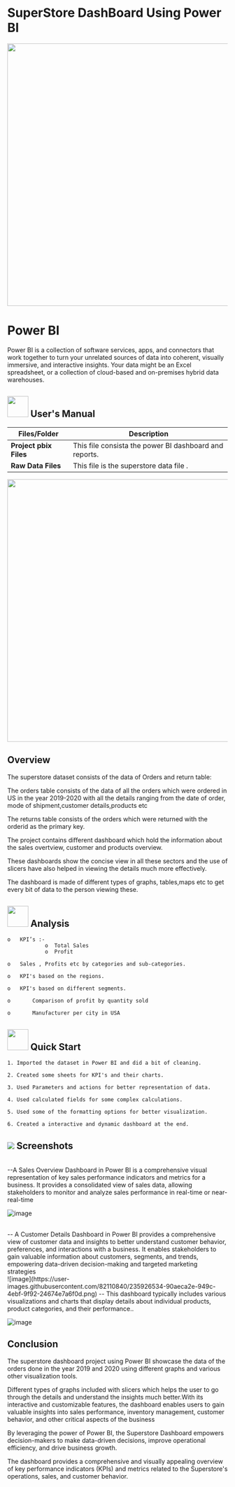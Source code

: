 # SuperStore DashBoard Using Power BI

<p align="center"><img src="https://cdn.dribbble.com/users/22679/screenshots/2020456/untitled-3e.gif" width="600" ></p>

# Power BI
Power BI is a collection of software services, apps, and connectors that work together to turn your unrelated sources of data into coherent,
visually immersive, and interactive insights. Your data might be an Excel spreadsheet, 
or a collection of cloud-based and on-premises hybrid data warehouses.


##  <img src="https://user-images.githubusercontent.com/106439762/181935629-b3c47bd3-77fb-4431-a11c-ff8ba0942b63.gif" width="48" height="48"> **User's Manual**
| Files/Folder| Description |
| ------------- | ------------- |
| **Project pbix Files**  | This file consista the power BI  dashboard and reports.  |
| **Raw Data Files**  | This file is the superstore data file .  |

<p align="center"><img src="https://i0.wp.com/sqlitybi.com/wp-content/uploads/2019/11/use-case-example2.gif?resize=937%2C759&ssl=1" width="600" ></p>


## Overview

The superstore dataset consists of the data of Orders and return table:

The orders table consists of the data of all the orders which were ordered in US in the year 2019-2020 with all the details ranging from the date of order,
mode of shipment,customer details,products etc

The returns table consists of the orders which were returned with the orderid as the primary key.

The project contains  different  dashboard which hold the information about the sales overtview, customer and products overview.

These dashboards show the concise view in all these sectors and the use of slicers have also helped in viewing the details much more effectively.

The dashboard is made of different types of graphs, tables,maps etc to get every bit of data to the person viewing these.


##  <img src=https://user-images.githubusercontent.com/106439762/178428775-03d67679-9aa4-4b08-91e9-6eb6ed8faf66.gif  width="48" height="48"> **Analysis**

    o	KPI’s :-
                o  Total Sales
                o  Profit
                
    o	Sales , Profits etc by categories and sub-categories.
    
    o	KPI's based on the regions.
    
    o	KPI's based on different segments.
    
    o       Comparison of profit by quantity sold
    
    o       Manufacturer per city in USA
    
    
  ## <img src=https://user-images.githubusercontent.com/106439762/178804195-d9db61fb-b2cf-4c8f-bfc3-214cfe0f534c.gif width="48" height="48" > Quick Start

    1. Imported the dataset in Power BI and did a bit of cleaning.
 
    2. Created some sheets for KPI's and their charts.
    
    3. Used Parameters and actions for better representation of data.
    
    4. Used calculated fields for some complex calculations.
    
    5. Used some of the formatting options for better visualization. 
    
    6. Created a interactive and dynamic dashboard at the end.
    
  
  
  
    
## <img src="https://img.icons8.com/dusk/48/000000/ios-screenshot.png"/> Screenshots

<br />
--A Sales Overview Dashboard in Power BI is a comprehensive visual representation of key sales performance indicators and metrics for a business. It provides a consolidated view of sales data, allowing stakeholders to monitor and analyze sales performance in real-time or near-real-time   

   ![image](https://user-images.githubusercontent.com/82110840/235926392-b4057bc0-815d-4c23-8f98-33646d0a8fa1.png)
   
<br />
--  A Customer Details Dashboard in Power BI provides a comprehensive view of customer data and insights to better understand customer behavior, preferences, and interactions with a business. It enables stakeholders to gain valuable information about customers, segments, and trends, empowering data-driven decision-making and targeted marketing strategies

<br />
   ![image](https://user-images.githubusercontent.com/82110840/235926534-90aeca2e-949c-4ebf-9f92-24674e7a6f0d.png)
-- This dashboard typically includes various visualizations and charts that display details about individual products, product categories, and their performance..


![image](https://user-images.githubusercontent.com/82110840/235926630-420be851-c3ce-4560-86b9-d5e012bfd7ff.png)

## Conclusion
The superstore dashboard project using Power BI showcase the data of the orders done in the year 2019 and 2020 using different graphs and various other visualization tools.

Different types of graphs included with slicers which helps the user to go through the details and understand the insights much better.With its interactive and customizable features, the dashboard enables users to gain valuable insights into sales performance, inventory management, customer behavior, and other critical aspects of the business

By leveraging the power of Power BI, the Superstore Dashboard empowers decision-makers to make data-driven decisions, improve operational efficiency, and drive business growth.

The dashboard provides a comprehensive and visually appealing overview of key performance indicators (KPIs) and metrics related to the Superstore's operations, sales, and customer behavior.



